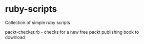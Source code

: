 # ruby-scripts

Collection of simple ruby scripts

packt-checker.rb - checks for a new free packt publishing book to download
